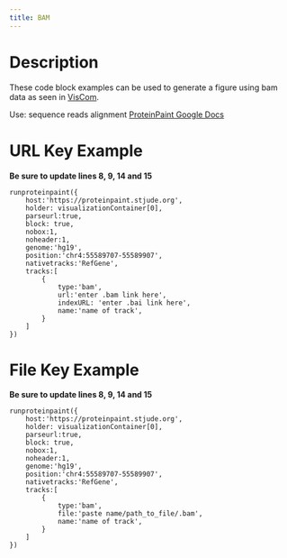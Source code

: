 ```yaml
---
title: BAM
---
```

# Description
These code block examples can be used to generate a figure using bam data as seen in [VisCom](https://viz.stjude.cloud/st-jude-cloud-demo/visualization/genomepaint-bam-track-example-beta~29).

Use: sequence reads alignment
[ProteinPaint Google Docs](https://docs.google.com/presentation/d/1oGI72Vooc25oAKir4DmarNDjDmUcigQk65FU8niSE_k/edit#slide=id.g8398dfdab9_0_0)


# URL Key Example

**Be sure to update lines 8, 9, 14 and 15**
```JS
runproteinpaint({   
	host:'https://proteinpaint.stjude.org',
	holder: visualizationContainer[0],
	parseurl:true,
	block: true,
	nobox:1,
	noheader:1,
	genome:'hg19',
	position:'chr4:55589707-55589907',
	nativetracks:'RefGene',
	tracks:[   
		{
			type:'bam',
			url:'enter .bam link here',
			indexURL: 'enter .bai link here',
			name:'name of track',
		}
	]
})
```

# File Key Example

**Be sure to update lines 8, 9, 14 and 15**
```JS
runproteinpaint({   
	host:'https://proteinpaint.stjude.org',
	holder: visualizationContainer[0],
	parseurl:true,
	block: true,
	nobox:1,
	noheader:1,
	genome:'hg19',
	position:'chr4:55589707-55589907',
	nativetracks:'RefGene',
	tracks:[   
		{
			type:'bam',
			file:'paste name/path_to_file/.bam',
			name:'name of track',
		}
	]
})
```